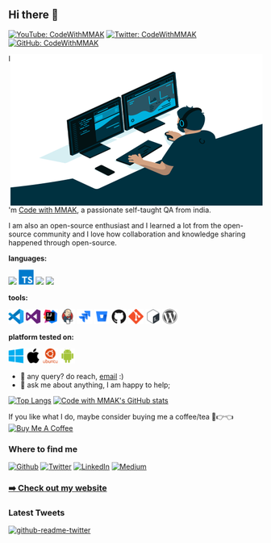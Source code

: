 ## Hi there 👋

[![YouTube: CodeWithMMAK](https://img.shields.io/youtube/channel/subscribers/UCcPIISmBS_8kpaZMDRbbuVQ?style=social)](https://www.youtube.com/@codewithmmak?sub_confirmation=1)
[![Twitter: CodeWithMMAK](https://img.shields.io/twitter/follow/CodeWithMMAK?style=social)](https://twitter.com/CodeWithMMAK)
[![GitHub: CodeWithMMAK](https://img.shields.io/github/followers/CodeWithMMAK?label=follow&style=social)](https://github.com/CodeWithMMAK)

<img align="right" alt="GIF" src="https://github.com/codewithmmak/codewithmmak/blob/master/assets/code.gif?raw=true" width="500" height="300" />

I'm [Code with MMAK](https://codewithmmak.com/), a passionate self-taught QA from india.

I am also an open-source enthusiast and I learned a lot from the open-source community and I love how collaboration and knowledge sharing happened through open-source.

**languages:**

<code><img height="30" src="https://raw.githubusercontent.com/jmnote/z-icons/master/svg/javascript.svg"></code>
<code><img height="30" src="https://github.com/devicons/devicon/blob/master/icons/typescript/typescript-plain.svg"></code>
<code><img height="30" src="https://raw.githubusercontent.com/jmnote/z-icons/master/svg/java.svg"></code>
<code><img height="30" src="https://raw.githubusercontent.com/jmnote/z-icons/master/svg/csharp.svg"></code>

**tools:**

<code><img height="30" src="https://github.com/devicons/devicon/blob/master/icons/vscode/vscode-original.svg"></code>
<code><img height="30" src="https://github.com/devicons/devicon/blob/master/icons/visualstudio/visualstudio-plain.svg"></code>
<code><img height="30" src="https://github.com/devicons/devicon/blob/master/icons/intellij/intellij-original.svg"></code>
<code><img height="30" src="https://github.com/devicons/devicon/blob/master/icons/jenkins/jenkins-original.svg"></code>
<code><img height="30" src="https://github.com/devicons/devicon/blob/master/icons/jira/jira-original.svg"></code>
<code><img height="30" src="https://github.com/devicons/devicon/blob/master/icons/bitbucket/bitbucket-original.svg"></code>
<code><img height="30" src="https://github.com/devicons/devicon/blob/master/icons/github/github-original.svg"></code>
<code><img height="30" src="https://github.com/devicons/devicon/blob/master/icons/git/git-original.svg"></code>
<code><img height="30" src="https://github.com/devicons/devicon/blob/master/icons/bash/bash-plain.svg"></code>
<code><img height="30" src="https://github.com/devicons/devicon/blob/master/icons/wordpress/wordpress-plain.svg"></code>

**platform tested on:** 

<code><img height="30" src="https://github.com/devicons/devicon/blob/master/icons/windows8/windows8-original.svg"></code>
<code><img height="30" src="https://github.com/devicons/devicon/blob/master/icons/apple/apple-original.svg"></code>
<code><img height="30" src="https://github.com/devicons/devicon/blob/master/icons/ubuntu/ubuntu-plain-wordmark.svg"></code>
<code><img height="30" src="https://github.com/devicons/devicon/blob/master/icons/android/android-original.svg"></code>

- 💼 any query? do reach, [email](mailto:codewithmmak@gmail.com) :)
- 💬 ask me about anything, I am happy to help;

[![Top Langs](https://github-readme-stats.vercel.app/api/top-langs/?username=codewithmmak&layout=compact)](https://github.com/anuraghazra/github-readme-stats)
[![Code with MMAK's GitHub stats](https://github-readme-stats.vercel.app/api?username=codewithmmak)](https://github.com/anuraghazra/github-readme-stats&show_icons=true&theme=radical)


If you like what I do, maybe consider buying me a coffee/tea 🥺👉👈
<a href="https://www.buymeacoffee.com/codewithmmak" target="_blank"><img src="https://cdn.buymeacoffee.com/buttons/v2/default-red.png" alt="Buy Me A Coffee" width="150" ></a>

<h3>Where to find me</h3>
<p><a href="https://github.com/codewithmmak" target="_blank"><img alt="Github" src="https://img.shields.io/badge/GitHub-%2312100E.svg?&style=for-the-badge&logo=Github&logoColor=white" /></a> <a href="https://twitter.com/codewithmmak" target="_blank"><img alt="Twitter" src="https://img.shields.io/badge/twitter-%231DA1F2.svg?&style=for-the-badge&logo=twitter&logoColor=white" /></a> <a href="https://www.linkedin.com/in/codewithmmak" target="_blank"><img alt="LinkedIn" src="https://img.shields.io/badge/linkedin-%230077B5.svg?&style=for-the-badge&logo=linkedin&logoColor=white" /></a> <a href="https://medium.com/@codewithmmak" target="_blank"><img alt="Medium" src="https://img.shields.io/badge/medium-%2312100E.svg?&style=for-the-badge&logo=medium&logoColor=white" /></a>
</p>

<h3><a href="https://www.codewithmmak.com">➡️ Check out my website</a></h3>

<h3>Latest Tweets</h3>
<p><a href="https://twitter.com/codewithmmak"><img src="https://github-readme-twitter.gazf.vercel.app/api?id=codewithmmak&amp;layout=wide" alt="github-readme-twitter"></a></p>
